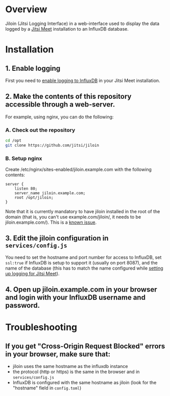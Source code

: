 # Overview




Jiloin (Jitsi Logging Interface) in a web-interface used to display the data logged by a [Jitsi Meet](https://github.com/jitsi/jitsi-meet/) installation to an InfluxDB database.

# Installation
## 1. Enable logging
First you need to [enable logging to InfluxDB](https://github.com/jitsi/jitsi-meet/blob/master/doc/influxdb.md) in
your Jitsi Meet installation. 

## 2. Make the contents of this repository accessible through a web-server.

For example, using nginx, you can do the following:

### A. Check out the repository
```sh
cd /opt
git clone https://github.com/jitsi/jiloin
```

### B. Setup nginx
Create /etc/nginx/sites-enabled/jiloin.example.com with the following contents:
```
server {
    listen 80;
    server_name jiloin.example.com;
    root /opt/jiloin;
}
```

Note that it is currently mandatory to have jiloin installed in the root of the
domain (that is, you can't use example.com/jiloin/, it needs to be 
jiloin.example.com/). This is a [known issue](https://github.com/jitsi/jiloin/issues/8).


## 3. Edit the jiloin configuration in <code>services/config.js</code>
You need to set the hostname and port number for access to InfluxDB, set <code>ssl:true</code> if InfluxDB is setup to support it (usually on port 8087), and the name of the database (this has to match the name configured while [setting up logging for Jitsi Meet](https://github.com/jitsi/jitsi-meet/blob/master/doc/influxdb.md)).

## 4. Open up jiloin.example.com in your browser and login with your InfluxDB username and password.

# Troubleshooting

## If you get "Cross-Origin Request Blocked" errors in your browser, make sure that:

* jiloin uses the same hostname as the influxdb instance
* the protocol (http or https) is the same in the browser and in <code>services/config.js</code>
* InfluxDB is configured with the same hostname as jiloin (look for the "hostname" field in <code>config.toml</code>)

